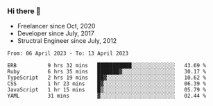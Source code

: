 ### Hi there 👋

- Freelancer since Oct, 2020
- Developer since July, 2017
- Structral Engineer since July, 2012

<!--START_SECTION:waka-->

```text
From: 06 April 2023 - To: 13 April 2023

ERB          9 hrs 32 mins   ███████████░░░░░░░░░░░░░░   43.69 %
Ruby         6 hrs 35 mins   ███████▓░░░░░░░░░░░░░░░░░   30.17 %
TypeScript   2 hrs 19 mins   ██▓░░░░░░░░░░░░░░░░░░░░░░   10.62 %
CSS          1 hr 23 mins    █▓░░░░░░░░░░░░░░░░░░░░░░░   06.39 %
JavaScript   1 hr 15 mins    █▒░░░░░░░░░░░░░░░░░░░░░░░   05.79 %
YAML         31 mins         ▓░░░░░░░░░░░░░░░░░░░░░░░░   02.44 %
```

<!--END_SECTION:waka-->
